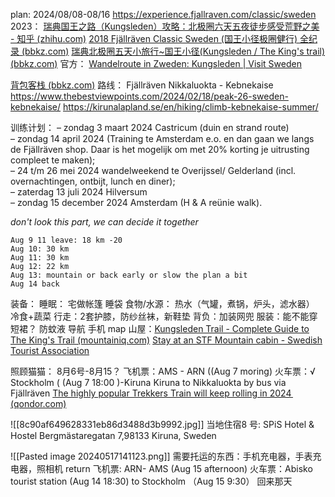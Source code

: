 plan: 2024/08/08-08/16
https://experience.fjallraven.com/classic/sweden
2023： [瑞典国王之路（Kungsleden）攻略：北极圈六天五夜徒步感受荒野之美 - 知乎 (zhihu.com)](https://zhuanlan.zhihu.com/p/647151266)
[2018 Fjällräven Classic Sweden (国王小径极圈健行) 全纪录 (bbkz.com)](https://www.bbkz.com/forum/showthread.php?t=10189001)
[瑞典北极圈五天小旅行~国王小径(Kungsleden / The King's trail) (bbkz.com)](https://www.bbkz.com/forum/showthread.php?t=10539927)
官方： [Wandelroute in Zweden: Kungsleden | Visit Sweden](https://visitsweden.nl/te-doen/natuur-buitenleven/wandelen/kungsleden-de-koningsroute-het-noorden/)

[背包客栈 (bbkz.com)](https://www.bbkz.com/forum/?s=3790bdaee8d5da28f3e7a2d4241e9a97)
路线： Fjällräven Nikkaluokta - 
Kebnekaise
https://www.thebestviewpoints.com/2024/02/18/peak-26-sweden-kebnekaise/
https://kirunalapland.se/en/hiking/climb-kebnekaise-summer/

训练计划：
– zondag 3 maart 2024 Castricum (duin en strand route)  
– zondag 14 april 2024 (Training te Amsterdam e.o. en dan gaan we langs de Fjällräven shop. Daar is het mogelijk om met 20% korting je uitrusting compleet te maken);  
– 24 t/m 26 mei 2024 wandelweekend te Overijssel/ Gelderland (incl. overnachtingen, ontbijt, lunch en diner);  
– zaterdag 13 juli 2024 Hilversum  
– zondag 15 december 2024 Amsterdam (H & A reünie walk).


*don't look this part, we can decide it together*

```ad-info
Aug 9 11 leave: 18 km -20
Aug 10: 30 km
Aug 11: 30 km
Aug 12: 22 km
Aug 13: mountain or back early or slow the plan a bit
Aug 14 back
```

装备：
	睡眠：
		宅做帐篷
		睡袋
	食物/水源：
		热水（气罐，煮锅，炉头，滤水器）
	冷食+蔬菜
	行走：2套护膝，防纱丝袜，新鞋垫
	背负：加装网兜
	服装：能不能穿短裙？
		防蚊液
	导航
	手机
	map
山屋：[Kungsleden Trail - Complete Guide to The King's Trail (mountainiq.com)](https://www.mountainiq.com/guides/hikes-in-europe/kungsleden-trail/)
[Stay at an STF Mountain cabin - Swedish Tourist Association](https://www.swedishtouristassociation.com/our-accommodation-types/stay-stf-mountain-cabin/)

照顾猫猫： 8月6号-8月15？
飞机票：AMS - ARN ((Aug 7 moring)
火车票：√ Stockholm ( (Aug 7 18:00 )-Kiruna   Kiruna to Nikkaluokta by bus via Fjällräven
[The highly popular Trekkers Train will keep rolling in 2024  (qondor.com)](https://provisittravel.qondor.com/ParticipantWeb/Registration/15208)

![[8c90af649628331eb86d3488d3b9992.jpg]]
当地住宿8 号: SPiS Hotel & Hostel  Bergmästaregatan 7,98133 Kiruna, Sweden

![[Pasted image 20240517141123.png]]
需要托运的东西：手机充电器，手表充电器，照相机
return
飞机票: ARN- AMS (Aug 15 afternoon)
火车票：Abisko tourist station (Aug 14 18:30) to Stockholm （Aug 15 9:30）
 回来那天

